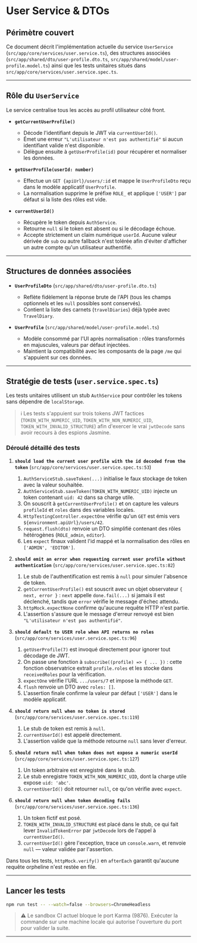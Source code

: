 # User Service & DTOs

## Périmètre couvert
Ce document décrit l'implémentation actuelle du service `UserService` (`src/app/core/services/user.service.ts`), des structures associées (`src/app/shared/dto/user-profile.dto.ts`, `src/app/shared/model/user-profile.model.ts`) ainsi que les tests unitaires situés dans `src/app/core/services/user.service.spec.ts`.

---

## Rôle du `UserService`
Le service centralise tous les accès au profil utilisateur côté front.

- **`getCurrentUserProfile()`**
  - Décode l'identifiant depuis le JWT via `currentUserId()`.
  - Émet une erreur `"L'utilisateur n'est pas authentifié"` si aucun identifiant valide n'est disponible.
  - Délègue ensuite à `getUserProfile(id)` pour récupérer et normaliser les données.

- **`getUserProfile(userId: number)`**
  - Effectue un `GET {apiUrl}/users/:id` et mappe le `UserProfileDto` reçu dans le modèle applicatif `UserProfile`.
  - La normalisation supprime le préfixe `ROLE_` et applique `['USER']` par défaut si la liste des rôles est vide.

- **`currentUserId()`**
  - Récupère le token depuis `AuthService`.
  - Retourne `null` si le token est absent ou si le décodage échoue.
  - Accepte strictement un claim numérique `userId`. Aucune valeur dérivée de `sub` ou autre fallback n'est tolérée afin d'éviter d'afficher un autre compte qu'un utilisateur authentifié.

---

## Structures de données associées
- **`UserProfileDto`** (`src/app/shared/dto/user-profile.dto.ts`)
  - Reflète fidèlement la réponse brute de l'API (tous les champs optionnels et les `null` possibles sont conservés).
  - Contient la liste des carnets (`travelDiaries`) déjà typée avec `TravelDiary`.

- **`UserProfile`** (`src/app/shared/model/user-profile.model.ts`)
  - Modèle consommé par l'UI après normalisation : rôles transformés en majuscules, valeurs par défaut injectées.
  - Maintient la compatibilité avec les composants de la page `/me` qui s'appuient sur ces données.

---

## Stratégie de tests (`user.service.spec.ts`)
Les tests unitaires utilisent un stub `AuthService` pour contrôler les tokens sans dépendre de `localStorage`.

> ℹ️ Les tests s'appuient sur trois tokens JWT factices (`TOKEN_WITH_NUMERIC_UID`, `TOKEN_WITH_NON_NUMERIC_UID`, `TOKEN_WITH_INVALID_STRUCTURE`) afin d'exercer le vrai `jwtDecode` sans avoir recours à des espions Jasmine.

### Déroulé détaillé des tests

1. **`should load the current user profile with the id decoded from the token`** (`src/app/core/services/user.service.spec.ts:53`)
   1. `AuthServiceStub.saveToken(...)` initialise le faux stockage de token avec la valeur souhaitée.
   2. `AuthServiceStub.saveToken(TOKEN_WITH_NUMERIC_UID)` injecte un token contenant `uid: 42` dans sa charge utile.
   3. On souscrit à `getCurrentUserProfile()` et on capture les valeurs `profileId` et `roles` dans des variables locales.
   4. `HttpTestingController.expectOne` vérifie qu'un `GET` est émis vers `${environment.apiUrl}/users/42`.
   5. `request.flush(dto)` renvoie un DTO simplifié contenant des rôles hétérogènes (`ROLE_admin`, `editor`).
   6. Les `expect` finaux valident l'id mappé et la normalisation des rôles en `['ADMIN', 'EDITOR']`.

2. **`should emit an error when requesting current user profile without authentication`** (`src/app/core/services/user.service.spec.ts:82`)
   1. Le stub de l'authentification est remis à `null` pour simuler l'absence de token.
   2. `getCurrentUserProfile()` est souscrit avec un objet observateur `{ next, error }` : `next` appelle `done.fail(...)` si jamais il est déclenché, tandis que `error` vérifie le message d'échec attendu.
   3. `httpMock.expectNone` confirme qu'aucune requête HTTP n'est partie.
   4. L'assertion s'assure que le message d'erreur renvoyé est bien `"L'utilisateur n'est pas authentifié"`.

3. **`should default to USER role when API returns no roles`** (`src/app/core/services/user.service.spec.ts:96`)
   1. `getUserProfile(7)` est invoqué directement pour ignorer tout décodage de JWT.
   2. On passe une fonction à `subscribe((profile) => { ... })` : cette fonction observatrice extrait `profile.roles` et les stocke dans `receivedRoles` pour la vérification.
   3. `expectOne` vérifie l'URL `.../users/7` et impose la méthode `GET`.
   4. `flush` renvoie un DTO avec `roles: []`.
   5. L'assertion finale confirme la valeur par défaut `['USER']` dans le modèle applicatif.

4. **`should return null when no token is stored`** (`src/app/core/services/user.service.spec.ts:119`)
   1. Le stub de token est remis à `null`.
   2. `currentUserId()` est appelé directement.
   3. L'assertion valide que la méthode retourne `null` sans lever d'erreur.

5. **`should return null when token does not expose a numeric userId`** (`src/app/core/services/user.service.spec.ts:127`)
   1. Un token arbitraire est enregistré dans le stub.
   2. Le stub enregistre `TOKEN_WITH_NON_NUMERIC_UID`, dont la charge utile expose `uid: 'abc'`.
   3. `currentUserId()` doit retourner `null`, ce qu'on vérifie avec `expect`.

6. **`should return null when token decoding fails`** (`src/app/core/services/user.service.spec.ts:136`)
   1. Un token fictif est posé.
   2. `TOKEN_WITH_INVALID_STRUCTURE` est placé dans le stub, ce qui fait lever `InvalidTokenError` par `jwtDecode` lors de l'appel à `currentUserId()`.
   3. `currentUserId()` gère l'exception, trace un `console.warn`, et renvoie `null` — valeur validée par l'assertion.

Dans tous les tests, `httpMock.verify()` en `afterEach` garantit qu'aucune requête orpheline n'est restée en file.

---

## Lancer les tests
```bash
npm run test -- --watch=false --browsers=ChromeHeadless
```
> ⚠️ Le sandbox CI actuel bloque le port Karma (9876). Exécuter la commande sur une machine locale qui autorise l'ouverture du port pour valider la suite.

---

